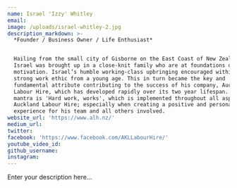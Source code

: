 ```yaml
---
name: Israel 'Izzy' Whitley
email:
image: /uploads/israel-whitley-2.jpg
description_markdown: >-
  *Founder / Business Owner / Life Enthusiast*


  Hailing from the small city of Gisborne on the East Coast of New Zealand,
  Israel was brought up in a close-knit family who are at foundations of his
  motivation. Israel’s humble working-class upbringing encouraged within him a
  strong work ethic from a young age. This in turn became the key and
  fundamental attribute contributing to the success of his company, Auckland
  Labour Hire, which has developed rapidly over its two year lifespan. Israel's
  mantra is 'Hard work, works', which is implemented throughout all aspects of
  Auckland Labour Hire; especially when creating a positive and personable
  experience for his team and all others involved.
website_url: 'https://www.alh.nz/'
medium_url:
twitter:
facebook: 'https://www.facebook.com/AKLLabourHire/'
youtube_video_id:
github_username:
instagram:
---
```


Enter your description here...
